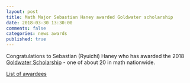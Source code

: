 ```yaml
---
layout: post
title: Math Major Sebastian Haney awarded Goldwater scholarship
date: 2018-03-30 13:30:00
comments: false
categories: news awards
published: true
---
```


Congratulations to Sebastian (Ryuichi) Haney who has awarded the 2018 [Goldwater Scholarship](https://goldwater.scholarsapply.org) - one of about 20 in math nationwide.

[List of awardees](https://goldwater.scholarsapply.org/2018-scholars-by-institution-state/)
